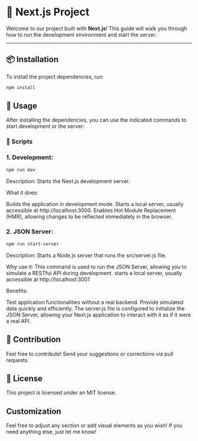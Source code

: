 # 🚀 Next.js Project

Welcome to our project built with **Next.js**! This guide will walk you through how to run the development environment and start the server.

---

## 📦 Installation
To install the project dependencies, run:
```bash
npm install
```

## 🚀 Usage
After installing the dependencies, you can use the indicated commands to start development or the server:
### 📜 Scripts

### 1. Development:
```bash
npm run dev
```
Description: Starts the Next.js development server.

What it does:

Builds the application in development mode.
Starts a local server, usually accessible at http://localhost:3000.
Enables Hot Module Replacement (HMR), allowing changes to be reflected immediately in the browser.

### 2. JSON Server:
```bash
npm run start-server
```
Description: Starts a Node.js server that runs the src/server.js file.

Why use it: 
This command is used to run the JSON Server, allowing you to simulate a RESTful API during development.
starts a local server, usually accessible at http://localhost:3001

Benefits:

Test application functionalities without a real backend.
Provide simulated data quickly and efficiently. The server.js file is configured to initialize the JSON Server, allowing your Next.js application to interact with it as if it were a real API.

## 🤝 Contribution
Feel free to contribute! Send your suggestions or corrections via pull requests.

## 📄 License
This project is licensed under an MIT license.

## Customization
Feel free to adjust any section or add visual elements as you wish! If you need anything else, just let me know!
